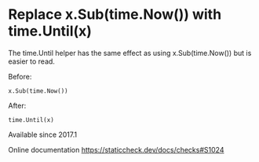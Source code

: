 # Replace x.Sub(time.Now()) with time.Until(x)

The time.Until helper has the same effect as using x.Sub(time.Now())
but is easier to read.

Before:

    x.Sub(time.Now())

After:

    time.Until(x)

Available since
    2017.1

Online documentation
    https://staticcheck.dev/docs/checks#S1024

